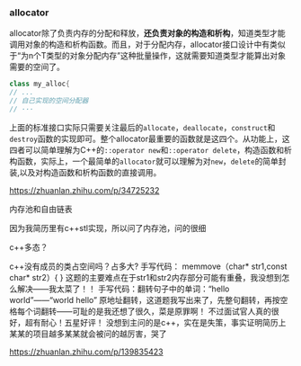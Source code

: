 ### allocator

allocator除了负责内存的分配和释放，**还负责对象的构造和析构**，知道类型才能调用对象的构造和析构函数。而且，对于分配内存，allocator接口设计中有类似于“为n个T类型的对象分配内存”这种批量操作，这就需要知道类型才能算出对象需要的空间了。

```cpp
class my_alloc{
// ...
// 自己实现的空间分配器
// ···
```

上面的标准接口实际只需要关注最后的`allocate`，`deallocate`，`construct`和`destroy`函数的实现即可。整个allocator最重要的函数就是这四个。从功能上，这四者可以简单理解为C++的`::operator new`和`::operator delete`，构造函数和析构函数，实际上，一个最简单的`allocator`就可以理解为对`new`，`delete`的简单封装,以及对构造函数和析构函数的直接调用。



https://zhuanlan.zhihu.com/p/34725232

内存池和自由链表





因为我简历里有c++stl实现，所以问了内存池，问的很细

c++多态？

c++没有成员的类占空间吗？占多大?
手写代码：
memmove（char* str1,const char* str2）{
}
这题的主要难点在于str1和str2内存部分可能有重叠，我没想到怎么解决——我太菜了！！
手写代码：翻转句子中的单词：“hello world”——“world hello”
原地址翻转，这道题我写出来了，先整句翻转，再按空格每个词翻转——可耻的是我还想了很久，菜是原罪啊！
不过面试官人真的很好，超有耐心！五星好评！
没想到主问的是c++，实在是失策，事实证明简历上某某的项目越多某某就会被问的越厉害，哭了

https://zhuanlan.zhihu.com/p/139835423